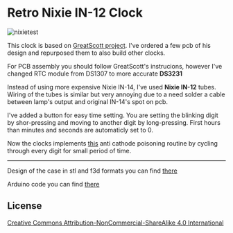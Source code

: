 # Retro Nixie IN-12 Clock

![nixietest](https://github.com/user-attachments/assets/17673e0f-60ab-4cf8-951d-83fbdfcb5482)

This clock is based on [GreatScott project](https://www.instructables.com/Make-Your-Own-Retro-Nixie-Clock-With-an-RTC/).
I've ordered a few pcb of his design and repurposed them to also build other clocks. 

For PCB assembly you should follow GreatScott's instrucions, however I've changed RTC module from DS1307 to more accurate **DS3231**

Instead of using more expensive Nixie IN-14, I've used **Nixie IN-12** tubes.
Wiring of the tubes is similar but very annoying due to a need solder a cable between lamp's output and original IN-14's spot on pcb.

I've added a button for easy time setting. You are setting the blinking digit by shor-pressing and moving to another digit by long-pressing.
First hours than minutes and seconds are automaticly set to 0.

Now the clocks implements [this](https://surfncircuits.com/2019/04/06/eliminating-nixie-tube-cathode-poisoning-bi-quinary-digit-ghosting-and-heavily-oxidized-leads/) anti cathode poisoning routine by cycling through every digit for small period of time.

---

Design of the case in stl and f3d formats you can find [there](/Case)

Arduino code you can find [there](/Code)

## License
[Creative Commons Attribution-NonCommercial-ShareAlike 4.0 International](https://creativecommons.org/licenses/by-nc-sa/4.0/)
